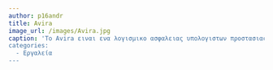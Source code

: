 ```yaml
---
author: p16andr
title: Avira
image_url: /images/Avira.jpg
caption: 'Το Avira ειναι ενα λογισμικο ασφαλειας υπολογιστων προστασιας απο ιους. Διαθετει ενα πολυ καλο μηχανισμο προστασιας απο κακοβουλο λογισμικο. Η συγκεκριμενη εφαρμογη βρισκεται σε ισχυ απο το 1986.
categories:
  - Εργαλεία 
---
```

